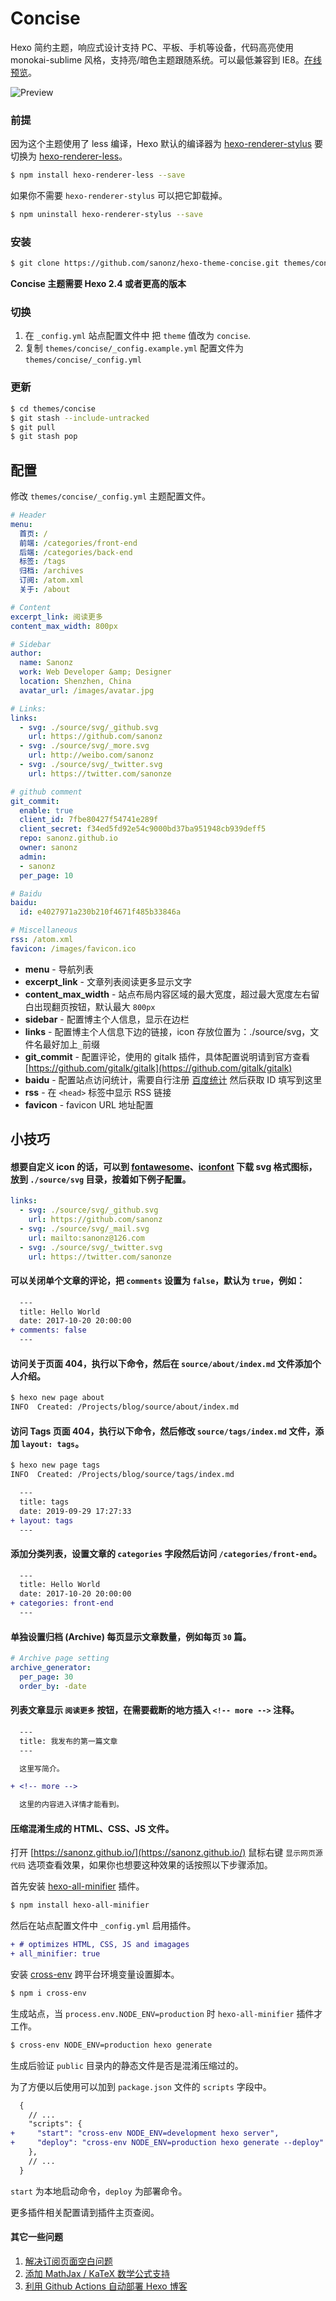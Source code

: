 # Concise

Hexo 简约主题，响应式设计支持 PC、平板、手机等设备，代码高亮使用 monokai-sublime 风格，支持亮/暗色主题跟随系统。可以最低兼容到 IE8。[在线预览](https://sanonz.github.io/)。

![Preview](preview.png)


### 前提

因为这个主题使用了 less 编译，Hexo 默认的编译器为 [hexo-renderer-stylus](https://github.com/hexojs/hexo-renderer-stylus) 要切换为 [hexo-renderer-less](https://github.com/hexojs/hexo-renderer-less)。

``` bash
$ npm install hexo-renderer-less --save
```

如果你不需要 `hexo-renderer-stylus` 可以把它卸载掉。

``` bash
$ npm uninstall hexo-renderer-stylus --save
```

### 安装

``` bash
$ git clone https://github.com/sanonz/hexo-theme-concise.git themes/concise
```

**Concise 主题需要 Hexo 2.4 或者更高的版本**

### 切换

1. 在 `_config.yml` 站点配置文件中 把 `theme` 值改为 `concise`.
2. 复制 `themes/concise/_config.example.yml` 配置文件为 `themes/concise/_config.yml`

### 更新

``` bash
$ cd themes/concise
$ git stash --include-untracked
$ git pull
$ git stash pop
```

## 配置

修改 `themes/concise/_config.yml` 主题配置文件。

``` yml
# Header
menu:
  首页: /
  前端: /categories/front-end
  后端: /categories/back-end
  标签: /tags
  归档: /archives
  订阅: /atom.xml
  关于: /about

# Content
excerpt_link: 阅读更多
content_max_width: 800px

# Sidebar
author:
  name: Sanonz
  work: Web Developer &amp; Designer
  location: Shenzhen, China
  avatar_url: /images/avatar.jpg

# Links:
links:
  - svg: ./source/svg/_github.svg
    url: https://github.com/sanonz
  - svg: ./source/svg/_more.svg
    url: http://weibo.com/sanonz
  - svg: ./source/svg/_twitter.svg
    url: https://twitter.com/sanonze

# github comment 
git_commit:
  enable: true
  client_id: 7fbe80427f54741e289f
  client_secret: f34ed5fd92e54c9000bd37ba951948cb939deff5
  repo: sanonz.github.io
  owner: sanonz
  admin:
  - sanonz
  per_page: 10

# Baidu
baidu:
  id: e4027971a230b210f4671f485b33846a

# Miscellaneous
rss: /atom.xml
favicon: /images/favicon.ico
```

- **menu** - 导航列表
- **excerpt_link** - 文章列表阅读更多显示文字
- **content_max_width** - 站点布局内容区域的最大宽度，超过最大宽度左右留白出现翻页按钮，默认最大 `800px`
- **sidebar** - 配置博主个人信息，显示在边栏
- **links** - 配置博主个人信息下边的链接，icon 存放位置为：./source/svg，文件名最好加上`_`前缀
- **git_commit** - 配置评论，使用的 gitalk 插件，具体配置说明请到官方查看 [https://github.com/gitalk/gitalk](https://github.com/gitalk/gitalk)
- **baidu** - 配置站点访问统计，需要自行注册 [百度统计](https://tongji.baidu.com/) 然后获取 ID 填写到这里
- **rss** - 在 `<head>` 标签中显示 RSS 链接
- **favicon** - favicon URL 地址配置

## 小技巧

#### 想要自定义 icon 的话，可以到 [fontawesome](https://fontawesome.com/icons)、[iconfont](http://iconfont.cn) 下载 svg 格式图标，放到 `./source/svg` 目录，按着如下例子配置。

```yml
links:
  - svg: ./source/svg/_github.svg
    url: https://github.com/sanonz
  - svg: ./source/svg/_mail.svg
    url: mailto:sanonz@126.com
  - svg: ./source/svg/_twitter.svg
    url: https://twitter.com/sanonze
```

#### 可以关闭单个文章的评论，把 `comments` 设置为 `false`，默认为 `true`，例如：

```diff
  ---
  title: Hello World
  date: 2017-10-20 20:00:00
+ comments: false
  ---
```

#### 访问关于页面 404，执行以下命令，然后在 `source/about/index.md` 文件添加个人介绍。

```bash
$ hexo new page about
INFO  Created: /Projects/blog/source/about/index.md
```

#### 访问 Tags 页面 404，执行以下命令，然后修改 `source/tags/index.md` 文件，添加 `layout: tags`。

```bash
$ hexo new page tags
INFO  Created: /Projects/blog/source/tags/index.md
```

```diff
  ---
  title: tags
  date: 2019-09-29 17:27:33
+ layout: tags
  ---
```

#### 添加分类列表，设置文章的 `categories` 字段然后访问 `/categories/front-end`。

```diff
  ---
  title: Hello World
  date: 2017-10-20 20:00:00
+ categories: front-end
  ---
```

#### 单独设置归档 (Archive) 每页显示文章数量，例如每页 `30` 篇。

```yml
# Archive page setting
archive_generator:
  per_page: 30
  order_by: -date
```

#### 列表文章显示 `阅读更多` 按钮，在需要截断的地方插入 `<!-- more -->` 注释。

```diff
  ---
  title: 我发布的第一篇文章
  ---

  这里写简介。

+ <!-- more -->

  这里的内容进入详情才能看到。
```

#### 压缩混淆生成的 HTML、CSS、JS 文件。

打开 [https://sanonz.github.io/](https://sanonz.github.io/) 鼠标右键 `显示网页源代码` 选项查看效果，如果你也想要这种效果的话按照以下步骤添加。

首先安装 [hexo-all-minifier](https://github.com/chenzhutian/hexo-all-minifier) 插件。

```bash
$ npm install hexo-all-minifier
```

然后在站点配置文件中 `_config.yml` 启用插件。

```diff
+ # optimizes HTML, CSS, JS and imagages
+ all_minifier: true
```

安装 [cross-env](https://github.com/kentcdodds/cross-env) 跨平台环境变量设置脚本。

```bash
$ npm i cross-env
```

生成站点，当 `process.env.NODE_ENV=production` 时 `hexo-all-minifier` 插件才工作。

```bash
$ cross-env NODE_ENV=production hexo generate
```

生成后验证 `public` 目录内的静态文件是否是混淆压缩过的。

为了方便以后使用可以加到 `package.json` 文件的 `scripts` 字段中。

```diff
  {
    // ...
    "scripts": {
+     "start": "cross-env NODE_ENV=development hexo server",
+     "deploy": "cross-env NODE_ENV=production hexo generate --deploy"
    },
    // ...
  }
```

`start` 为本地启动命令，`deploy` 为部署命令。

更多插件相关配置请到插件主页查阅。

#### 其它一些问题

1. [解决订阅页面空白问题](https://github.com/sanonz/hexo-theme-concise/issues/28#issuecomment-506638925)
2. [添加 MathJax / KaTeX 数学公式支持](https://github.com/sanonz/hexo-theme-concise/issues/33#issuecomment-557409332)
3. [利用 Github Actions 自动部署 Hexo 博客](https://sanonz.github.io/2020/deploy-a-hexo-blog-from-github-actions/)
